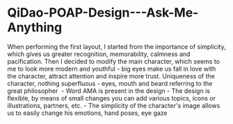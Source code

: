 # QiDao-POAP-Design---Ask-Me-Anything
When performing the first layout, I started from the importance of simplicity, which gives us greater recognition, memorability, calmness and pacification.  Then I decided to modify the main character, which seems to me to look more modern and youthful - big eyes make us fall in love with the character, attract attention and inspire more trust. Uniqueness of the character, nothing superfluous - eyes, mouth and beard referring to the great philosopher  - Word AMA is present in the design - The design is flexible, by means of small changes you can add various topics, icons or illustrations, partners, etc. - The simplicity of the character's image allows us to easily change his emotions, hand poses, eye gaze
